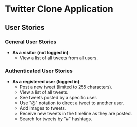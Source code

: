 # Twitter Clone Application

## User Stories

### General User Stories
- **As a visitor (not logged in)**:
  - View a list of all tweets from all users.

### Authenticated User Stories
- **As a registered user (logged in)**:
  - Post a new tweet (limited to 255 characters).
  - View a list of all tweets.
  - See tweets posted by a specific user.
  - Use "@" notation to direct a tweet to another user.
  - Add images to tweets.
  - Receive new tweets in the timeline as they are posted.
  - Search for tweets by "#" hashtags.
